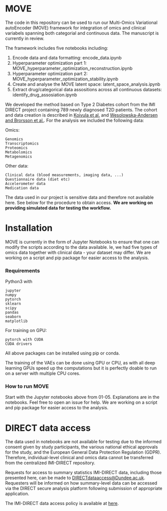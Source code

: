 # MOVE

The code in this repository can be used to run our Multi-Omics Variational autoEncoder (MOVE) framework for integration of omics and clinical variabels spanning both categorial and continuous data. The manuscript is currently in review.

The framework includes five notebooks including:
1. Encode data and data formatting: encode_data.ipynb
2. Hyperparameter optimization part 1: MOVE_hyperparameter_optimization_reconstruction.ipynb
3. Hyperparameter optimization part 2: MOVE_hyperparameter_optimization_stability.ipynb
4. Create and analyse the MOVE latent space: latent_space_analysis.ipynb
5. Extract drug/categorical data assositions across all continuous datasets: identify_drug_assosiation.ipynb

We developed the method based on Type 2 Diabetes cohort from the IMI DIRECT project containing 789 newly diagnosed T2D patients. The cohort and data creation is described in [Koivula et al.](https://dx.doi.org/10.1007%2Fs00125-019-4906-1) and [Wesolowska-Andersen and Brorsson et al.](https://doi.org/10.1016/j.xcrm.2021.100477). For the analysis we included the following data:

Omics:
```
Genomics
Transcriptomics
Proteomics
Metabolomics
Metagenomics
```

Other data:
```
Clinical data (blood measurements, imaging data, ...)
Questionnaire data (diet etc)
Accelerometer data
Medication data
```

The data used in our project is sensitive data and therefore not available here. See below for the procedure to obtain access. **We are working on providing simulated data for testing the workflow.**

# Installation
MOVE is currently in the form of Jupyter Notebooks to ensure that one can modify the scripts according to the data available. Ie, we had five types of omics data together with clinical data - your dataset may differ. We are working on a script and pip package for easier access to the analysis.

### Requirements
Python3 with 
```
jupyter
numpy
pytorch
sklearn
scipy
pandas
seaborn
matplotlib
```

For training on GPU:
```
pytorch with CUDA
CUDA drivers
```

All above packages can be installed using pip or conda.

The training of the VAEs can be done using GPU or CPU, as with all deep learning GPUs speed up the computations but it is perfectly doable to run on a server with multiple CPU cores. 

### How to run MOVE
Start with the Jupyter notebooks above from 01-05. Explanations are in the notebooks. Feel free to open an issue for help. We are working on a script and pip package for easier access to the analysis.

# DIRECT data access
The data used in notebooks are not available for testing due to the informed consent given by study participants, the various national ethical approvals for the study, and the European General Data Protection Regulation (GDPR). Therefore, individual-level clinical and omics data cannot be transferred from the centralized IMI-DIRECT repository. 

Requests for access to summary statistics IMI-DIRECT data, including those presented here, can be made to DIRECTdataaccess@Dundee.ac.uk. Requesters will be informed on how summary-level data can be accessed via the DIRECT secure analysis platform following submission of appropriate application. 

The IMI-DIRECT data access policy is available at [here](https://directdiabetes.org).
